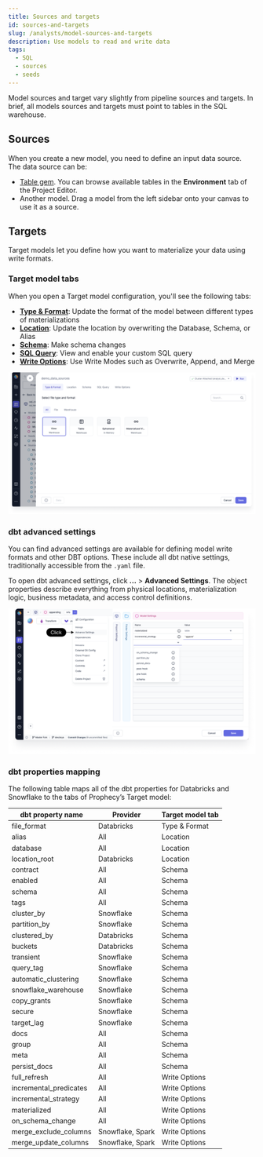 ```yaml
---
title: Sources and targets
id: sources-and-targets
slug: /analysts/model-sources-and-targets
description: Use models to read and write data
tags:
  - SQL
  - sources
  - seeds
---
```


Model sources and target vary slightly from pipeline sources and targets. In brief, all models sources and targets must point to tables in the SQL warehouse.

## Sources

When you create a new model, you need to define an input data source. The data source can be:

- [Table gem](/analysts/table). You can browse available tables in the **Environment** tab of the Project Editor.
- Another model. Drag a model from the left sidebar onto your canvas to use it as a source.

## Targets

Target models let you define how you want to materialize your data using write formats.

### Target model tabs

When you open a Target model configuration, you'll see the following tabs:

- **[Type & Format](type-and-format.md)**: Update the format of the model between different types of materializations
- **[Location](location.md)**: Update the location by overwriting the Database, Schema, or Alias
- **[Schema](schema.md)**: Make schema changes
- **[SQL Query](sql-query.md)**: View and enable your custom SQL query
- **[Write Options](write-options.md)**: Use Write Modes such as Overwrite, Append, and Merge

![Target Model tabs](img/type-and-format.png)

### dbt advanced settings

You can find advanced settings are available for defining model write formats and other DBT options. These include all dbt native settings, traditionally accessible from the `.yaml` file.

To open dbt advanced settings, click **...** > **Advanced Settings**. The object properties describe everything from physical locations, materialization logic, business metadata, and access control definitions.

![Advance Settings](img/advance-settings.png)

### dbt properties mapping

The following table maps all of the dbt properties for Databricks and Snowflake to the tabs of Prophecy’s Target model:

| dbt property name      | Provider         | Target model tab |
| ---------------------- | ---------------- | ---------------- |
| file_format            | Databricks       | Type & Format    |
| alias                  | All              | Location         |
| database               | All              | Location         |
| location_root          | Databricks       | Location         |
| contract               | All              | Schema           |
| enabled                | All              | Schema           |
| schema                 | All              | Schema           |
| tags                   | All              | Schema           |
| cluster_by             | Snowflake        | Schema           |
| partition_by           | Snowflake        | Schema           |
| clustered_by           | Databricks       | Schema           |
| buckets                | Databricks       | Schema           |
| transient              | Snowflake        | Schema           |
| query_tag              | Snowflake        | Schema           |
| automatic_clustering   | Snowflake        | Schema           |
| snowflake_warehouse    | Snowflake        | Schema           |
| copy_grants            | Snowflake        | Schema           |
| secure                 | Snowflake        | Schema           |
| target_lag             | Snowflake        | Schema           |
| docs                   | All              | Schema           |
| group                  | All              | Schema           |
| meta                   | All              | Schema           |
| persist_docs           | All              | Schema           |
| full_refresh           | All              | Write Options    |
| incremental_predicates | All              | Write Options    |
| incremental_strategy   | All              | Write Options    |
| materialized           | All              | Write Options    |
| on_schema_change       | All              | Write Options    |
| merge_exclude_columns  | Snowflake, Spark | Write Options    |
| merge_update_columns   | Snowflake, Spark | Write Options    |
